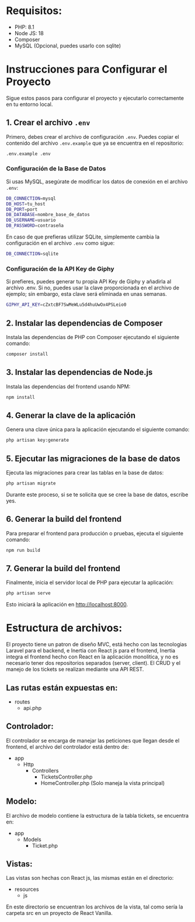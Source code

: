 # Requisitos:

- PHP: 8.1
- Node JS: 18
- Composer
- MySQL (Opcional, puedes usarlo con sqlite)

# Instrucciones para Configurar el Proyecto

Sigue estos pasos para configurar el proyecto y ejecutarlo correctamente en tu entorno local.

## 1. Crear el archivo `.env`

Primero, debes crear el archivo de configuración `.env`. Puedes copiar el contenido del archivo `.env.example` que ya se encuentra en el repositorio:

```bash
.env.example .env
```

### Configuración de la Base de Datos

Si usas MySQL, asegúrate de modificar los datos de conexión en el archivo `.env`:

```bash
DB_CONNECTION=mysql
DB_HOST=tu_host
DB_PORT=port
DB_DATABASE=nombre_base_de_datos
DB_USERNAME=usuario
DB_PASSWORD=contraseña
```

En caso de que prefieras utilizar SQLite, simplemente cambia la configuración en el archivo `.env` como sigue:
```bash
DB_CONNECTION=sqlite
```

### Configuración de la API Key de Giphy

Si prefieres, puedes generar tu propia API Key de Giphy y añadirla al archivo .env. Si no, puedes usar la clave proporcionada en el archivo de ejemplo; sin embargo, esta clave será eliminada en unas semanas.

```bash
GIPHY_API_KEY=cZxtcBF7SwMeWLu5d4huUwOx4PSLeio0
```

## 2. Instalar las dependencias de Composer

Instala las dependencias de PHP con Composer ejecutando el siguiente comando:

```bash
composer install
```

## 3. Instalar las dependencias de Node.js

Instala las dependencias del frontend usando NPM:

```bash
npm install
```

## 4. Generar la clave de la aplicación

Genera una clave única para la aplicación ejecutando el siguiente comando:

```bash
php artisan key:generate
```

## 5. Ejecutar las migraciones de la base de datos

Ejecuta las migraciones para crear las tablas en la base de datos:

```bash
php artisan migrate
```

Durante este proceso, si se te solicita que se cree la base de datos, escribe yes.


## 6. Generar la build del frontend

Para preparar el frontend para producción o pruebas, ejecuta el siguiente comando:

```bash
npm run build
```

## 7. Generar la build del frontend

Finalmente, inicia el servidor local de PHP para ejecutar la aplicación:

```bash
php artisan serve
```

Esto iniciará la aplicación en [http://localhost:8000](http://localhost:8000 "http://localhost:8000").


# Estructura de archivos:

El proyecto tiene un patron de diseño MVC, está hecho con las tecnologias Laravel para el backend, e Inertia con React js para el frontend, Inertia integra el frontend hecho con React en la aplicación monolitica, y no es necesario tener dos repositorios separados (server, client). El CRUD y el manejo de los tickets se realizan mediante una API REST.

## Las rutas están expuestas en:

- routes
    - api.php

## Controlador:

El controlador se encarga de manejar las peticiones que llegan desde el frontend, el archivo del controlador está dentro de:

- app
    - Http
        - Controllers
            - TicketsController.php
            - HomeController.php (Solo maneja la vista principal)

## Modelo:

El archivo de modelo contiene la estructura de la tabla tickets, se encuentra en:

- app
    - Models
        - Ticket.php

## Vistas:

Las vistas son hechas con React js, las mismas están en el directorio:

- resources
    - js

En este directorio se encuentran los archivos de la vista, tal como sería la carpeta src en un proyecto de React Vanilla.